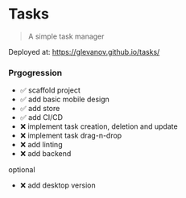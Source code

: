 # Tasks
> A simple task manager

Deployed at: https://glevanov.github.io/tasks/

### Prgogression
* ✅ scaffold project
* ✅ add basic mobile design
* ✅ add store
* ✅ add CI/CD
* ❌ implement task creation, deletion and update
* ❌ implement task drag-n-drop
* ❌ add linting
* ❌ add backend

optional
* ❌ add desktop version
